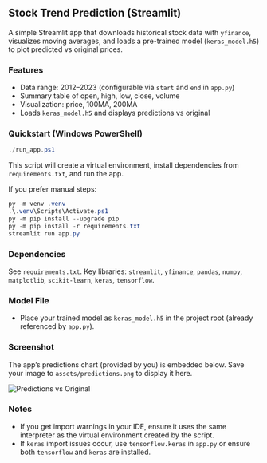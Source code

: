 ## Stock Trend Prediction (Streamlit)

A simple Streamlit app that downloads historical stock data with `yfinance`, visualizes moving averages, and loads a pre-trained model (`keras_model.h5`) to plot predicted vs original prices.

### Features
- Data range: 2012–2023 (configurable via `start` and `end` in `app.py`)
- Summary table of open, high, low, close, volume
- Visualization: price, 100MA, 200MA
- Loads `keras_model.h5` and displays predictions vs original

### Quickstart (Windows PowerShell)
```powershell
./run_app.ps1
```
This script will create a virtual environment, install dependencies from `requirements.txt`, and run the app.

If you prefer manual steps:
```powershell
py -m venv .venv
.\.venv\Scripts\Activate.ps1
py -m pip install --upgrade pip
py -m pip install -r requirements.txt
streamlit run app.py
```

### Dependencies
See `requirements.txt`. Key libraries: `streamlit`, `yfinance`, `pandas`, `numpy`, `matplotlib`, `scikit-learn`, `keras`, `tensorflow`.

### Model File
- Place your trained model as `keras_model.h5` in the project root (already referenced by `app.py`).

### Screenshot
The app’s predictions chart (provided by you) is embedded below. Save your image to `assets/predictions.png` to display it here.

![Predictions vs Original](assets/predictions.png)


### Notes
- If you get import warnings in your IDE, ensure it uses the same interpreter as the virtual environment created by the script.
- If `keras` import issues occur, use `tensorflow.keras` in `app.py` or ensure both `tensorflow` and `keras` are installed.



